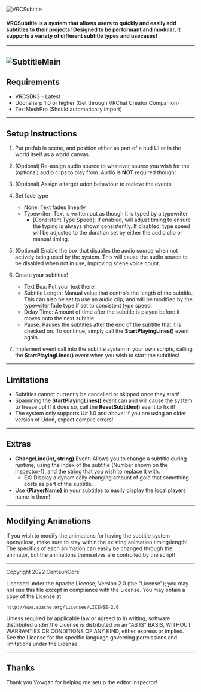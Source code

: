 ![VRCSubtitle](https://user-images.githubusercontent.com/28989460/183273832-bc709af2-5183-4966-8746-da98625ed422.png)
#### VRCSubtitle is a system that allows users to quickly and easily add subtitles to their projects! Designed to be performant and modular, it supports a variety of different subtitle types and usecases!
---
![SubtitleMain](https://user-images.githubusercontent.com/28989460/183273641-d4365703-9bc9-469e-bea6-1326d2be6e78.PNG)
---
## Requirements
- VRCSDK3 - Latest
- Udonsharp 1.0 or higher (Get through VRChat Creator Companion)
- TextMeshPro (Should automatically import)
---
## Setup Instructions

1) Put prefab in scene, and position either as part of a hud UI or in the world itself as a world canvas.
2) (Optional) Re-assign audio source to whatever source you wish for the (optional) audio clips to play from. Audio is **NOT** required though!
3) (Optional) Assign a target udon behaviour to recieve the events!
4) Set fade type
    - None: Text fades linearly
    - Typewriter: Text is written out as though it is typed by a typewriter
        - [Consistent Type Speed]: If enabled, will adjust timing to ensure the typing is always shown consistently. If disabled, type speed will be adjusted to the duration set by either the audio clip or manual timing.

5) (Optional) Enable the box that disables the audio source when not actively being used by the system. This will cause the audio source to be disabled when not in use, improving scene voice count.

6) Create your subtitles!
    - Text Box: Put your text there!
    - Subtitle Length: Manual value that controls the length of the subtitle. This can also be set to use an audio clip, and will be modified by the typewriter fade type if set to consistent type speed.
    - Delay Time: Amount of time after the subtitle is played before it moves onto the next subtitle
    - Pause: Pauses the subtitles after the end of the subtitle that it is checked on. To continue, simply call the **StartPlayingLines()** event again.

7) Implement event call into the subtitle system in your own scripts, calling the **StartPlayingLines()** event when you wish to start the subtitles!
---

## Limitations

- Subtitles cannot currently be cancelled or skipped once they start!
- Spamming the **StartPlayingLines()** event can and will cause the system to freeze up! If it does so, call the **ResetSubtitles()** event to fix it!
- The system only supports U# 1.0 and above! If you are using an older version of Udon, expect compile errors!

---
## Extras

- **ChangeLine(int, string)** Event: Allows you to change a subtitle during runtime, using the index of the subtitle (Number shown on the inspector-1), and the string that you wish to replace it with.
    - EX: Display a dynamically changing amount of gold that something costs as part of the subtitle.
- Use **{PlayerName}** in your subtitles to easily display the local players name in them!

---
## Modifying Animations

If you wish to modify the animations for having the subtitle system open/close, make sure to stay within the existing animation timing/length! The specifics of each animation can easily be changed through the animator, but the animations themselves are controlled by the script!

---
Copyright 2022 CentauriCore

Licensed under the Apache License, Version 2.0 (the "License");
you may not use this file except in compliance with the License.
You may obtain a copy of the License at

    http://www.apache.org/licenses/LICENSE-2.0

Unless required by applicable law or agreed to in writing, software
distributed under the License is distributed on an "AS IS" BASIS,
WITHOUT WARRANTIES OR CONDITIONS OF ANY KIND, either express or implied.
See the License for the specific language governing permissions and
limitations under the License.

---
## Thanks

Thank you Vowgan for helping me setup the editor inspector!
